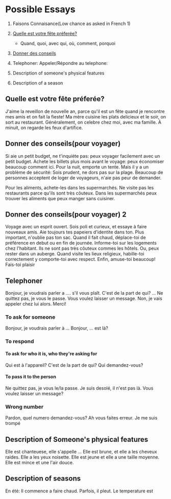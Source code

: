 # Possible Essays

1. Faisons Connaisance(Low chance as asked in French 1)
2. [Quelle est votre fête préferée?](#quelle-est-votre-f%c3%aate-pr%c3%a9fer%c3%a9e)
   - Quand, quoi, avec qui, où, comment, porquoi
3. [Donner des conseils](#donner-des-conseilspour-voyager-2)
4. Telephoner: Appeler/Répondre au telephone:

5. Description of someone's physical features
6. Description of a season


## Quelle est votre fête préferée?
J'aime la reveillon de nouvelle an, parce qu'il est un fête quand je rencontre mes amis et on fait la fieste! Ma mère cuisine les plats delicieux et le soir, on sort au restaurant. Généralement, on celebre chez moi, avec ma famille. À minuit, on regarde les feux d'artifice.

## Donner des conseils(pour voyager)
Si aie un petit budget, ne t'inquiète pas: peux voyager facilement avec un petit budget. Achete les billets plus mois avant le voyage: peux économiser beaucoup comment ici. Pour la nuit, emporte un tente. Mais il y a un problème de sécurité: Sois prudent, ne dors pas sur la plage. Beaucoup de personnes acceptent de loger de voyageurs, n'aie pas peur de demander. 

Pour les aliments, achete-les dans les supermarchés. Ne visite pas les restaurants parce qu'ils sont très côuteux. Dans les supermarchés peux trouver les aliments que peux manger sans cuisiner. 

## Donner des conseils(pour voyager) 2
Voyage avec un esprit ouvert. Sois poli et curieux, et essaye à faire nouveaux amis. Aie toujours tes papeiers d'identite dans ton. Plus important, n'oublie pas ton sac. Quand il fait chaud, déplace-toi de préférence en debut ou en fin de journée. Informe-toi sur les logements chez l'habitant. Ils ne sont pas très côuteux commes les hôtels. Ou, peux rester dans un auberge. Quand visite les lieux religieux, habille-toi correctement y comporte-toi avec respect. Enfin, amuse-toi beaucoup! Fais-toi plaisir

## Telephoner
Bonjour, je voudrais parler a .... s'il vous plaît.
C'est de la part de qui?
...
Ne quittez pas, je vous le passe. Vous voulez laisser un message.
Non, je vais appeler chez lui alors. Merci!
### To ask for someone
Bonjour, je voudrais parler à ...
Bonjour, ... est là?

### To respond
#### To ask for who it is, who they're asking for
Qui est à l'appareil?
C'est de la part de qui?
Qui demandez-vous?

#### To pass it to the person
Ne quittez pas, je vous le/la passe.
Je suis desolé, il n'est pas là.
Vous voulez laisser un message?



### Wrong number
Pardon, quel numero demandez-vous?
Ah vous faites erreur.
Je me suis trompé

## Description of Someone's physical features
Elle est chanteuese, elle s'appelle ... Elle est brune, et elle a les cheveux raides. Elle a les yeux noisette. Elle est jeune et elle a une taille moyenne. Elle est mince et une l'air douce. 


## Description of seasons
En été: Il commence a faire chaud. Parfois, il pleut. Le temperature est 
